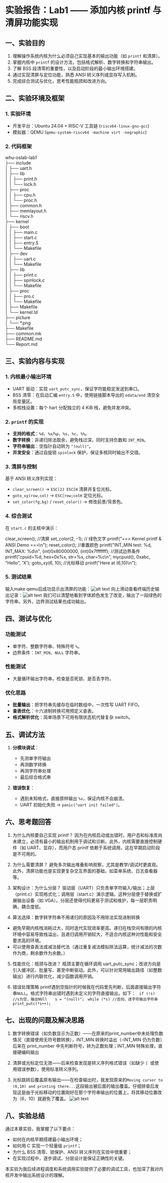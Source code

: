 # 实验报告：Lab1 —— 添加内核 printf 与清屏功能实现

## 一、实验目的

1. 理解操作系统内核为什么必须自己实现基本的输出功能（如 `printf` 和清屏）。  
2. 掌握内核中 `printf` 的设计方法，包括格式解析、数字转换和字符串输出。  
3. 了解 BSS 段清零的重要性，以及启动阶段的最小输出环境搭建。  
4. 通过实现清屏与定位功能，熟悉 ANSI 转义序列或显存写入机制。  
5. 完成综合测试与优化，思考性能瓶颈和改进方向。

## 二、实验环境及框架

### 1. 实验环境
- 开发平台：Ubuntu 24.04 + RISC-V 工具链 (`riscv64-linux-gnu-gcc`)  
- 模拟器：QEMU (`qemu-system-riscv64 -machine virt -nographic`)  

### 2. 代码框架
whu-oslab-lab1  
├── include  
│   ├── uart.h  
│   ├── lib  
│   │   ├── print.h  
│   │   └── lock.h  
│   ├── proc  
│   │   ├── cpu.h  
│   │   └── proc.h  
│   ├── common.h  
│   ├── memlayout.h  
│   └── riscv.h  
├── kernel  
│   ├── boot  
│   │   ├── main.c     
│   │   ├── start.c    
│   │   ├── entry.S  
│   │   └── Makefile  
│   ├── dev  
│   │   ├── uart.c  
│   │   └── Makefile  
│   ├── lib  
│   │   ├── print.c    
│   │   ├── spinlock.c  
│   │   └── Makefile    
│   ├── proc  
│   │   ├── pro.c     
│   │   └── Makefile  
│   ├── Makefile  
│   └── kernel.ld  
├── picture  
│   └── *.png  
├── Makefile  
├── common.mk  
├── README.md  
└── Report.md  
## 三、实验内容与实现

### 1. 内核最小输出环境

- UART 驱动：实现 `uart_putc_sync`，保证字符能稳定发送到串口。  
- BSS 清零：在启动汇编 `entry.S` 中，使用链接脚本导出的 `edata/end` 清空全局变量区。  
- 多核栈设置：每个 hart 分配独立的 4 KiB 栈，避免并发冲突。

### 2. `printf` 的实现

- **支持的格式**：`%d`、`%x`/`%p`、`%s`、`%c`、`%%`。  
- **数字转换**：非递归除法取余，避免栈过深，同时支持负数和 `INT_MIN`。  
- **字符串输出**：空指针自动转为 `"(null)"`。  
- **并发安全**：通过自旋锁 `spinlock` 保护，保证多核同时输出不交错。  

### 3. 清屏与控制

基于 ANSI 转义序列实现：

- `clear_screen()` → `ESC[2J ESC[H` 清屏并复位光标。  
- `goto_xy(row,col)` → `ESC[row;colH` 定位光标。  
- `set_color(fg,bg)` / `reset_color()` → 修改前景/背景色。  

### 4. 综合测试

在 `start.c` 的主核中演示：

clear_screen(); //清屏
set_color(2, -1);  // 绿色文字
printf("=== Kernel printf & ANSI Demo ===\n");
reset_color(); //重置颜色
printf("INT_MIN test: %d, INT_MAX: %d\n", (int)0x80000000, (int)0x7fffffff); //测试边界条件
printf("cpuid=%d, hex=0x%x, str=%s, char=%c\n", mycpuid(), 0xabc, "Hello", 'X');
goto_xy(6, 10); //光标移动
printf("Here at (6,10)\n");

### 5. 测试结果

输入make qemu后成功显示出清屏的功能：![alt text](./picture/QQ_1758965601330.png)
向上滑动查看终端历史输出记录：![alt text](./picture/QQ_1758965709655.png)
我们可以清楚地看到字体颜色发生了改变，输出了一段绿色的字符串。另外，边界测试结果也成功输出。

## 四、测试与优化

### 功能测试
- 单字符、整数字符串、特殊符号 `%`。  
- 边界条件：`INT_MIN`、`NULL` 字符串。  

### 性能测试
- 大量循环输出字符串，检查是否死锁、是否丢字符。  

### 优化思路
- **批量输出**：把字符串先缓存在临时数组中，一次性写 UART FIFO。  
- **查表优化**：十六进制转换可用预定义查表。  
- **格式解析优化**：简单场景下可用有限状态机代替复杂 switch。

## 五、调试方法

1. **分模块调试**：  
   - 先测单字符输出  
   - 再测数字转换  
   - 再测字符串处理  
   - 最后综合格式串  

2. **错误恢复**：  
   - 遇到未知格式，直接原样输出 `%x`，保证内核不会崩溃。  
   - UART 初始化失败 → `panic("uart init failed")`。

## 六、思考题回答

1. 为什么内核要自己实现 printf？
因为在内核启动或出错时，用户态和标准库尚未建立，必须有最小的输出机制用于调试和诊断。此外，内核需要直接控制硬件（如 UART、显存），而用户态 printf 依赖于系统调用，这在早期启动阶段是不可用的。

2. 为什么需要清屏？
避免多次输出堆叠影响观察，尤其是教学/调试时更直观。此外，清屏功能也是实现更复杂交互界面的基础，如菜单系统、日志查看器等。

3. 架构设计：为什么分层？
驱动层（UART）只负责单字符输入/输出；上层（print.c）实现格式化；调用层（start.c）演示逻辑。这种分层便于替换或扩展输出设备（如 VGA）。分层还使得代码更易于测试和维护，每一层职责明确，耦合度低。

4. 算法选择：数字转字符串不用递归的原因及不用除法实现进制转换
- 避免早期内核栈消耗过大，同时迭代实现效率更高。递归在栈空间有限的内核环境中容易导致栈溢出，且递归调用开销较大，不适合内核这种对性能和安全要求高的环境。
- 可以使用查表法或减法替代法（通过重复减法模拟除法运算，统计减法的次数作为商，剩余数作为余数。）

5. 性能优化：瓶颈与改进？
瓶颈主要在循环调用 uart_putc_sync；改进方向是引入缓冲区、批量写、甚至中断驱动。此外，可以针对常用输出路径（如整数输出）进行内联优化，减少函数调用开销。

6. 错误处理策略
printf遇到空指针的时候我在代码里先判断，后面直接输出字符串`NULL`。格式字符串出错时遇到未定义的字符直接输出。如下：
` if (!s) //s为空，输出NUll`
`   s = "(null)";`
` while (*s) //否则，逐字符输出字符串`
`   print_putc(*s++);`

## 七、出现的问题及解决思路

1. 数字转换错误（如负数显示为正数）——在原来的print_number中未处理负数情况（直接使用无符号数转换），INT_MIN 转换时溢出（-INT_MIN 仍为负数）后来在 print_number 中先判断符号，转为正数处理；INT_MIN 特殊处理，直接硬编码输出

2. 清屏或光标定位无效——后来检查发现是转义序列格式错误（如缺少 `[ `或使用错误参数），使用标准转义序列。

3. 光标跳转后覆盖原有输出——在检查输出时，我发现原来的`Moving cursor to (6,10) and printing there...`这段输出被后面的输出覆盖。仔细排查后发现这是由于光标移动的位置刚好在那个字符串输出的位置上，将其移动位置改为（6，10）就避免了覆盖。
![alt text](./picture/QQ_1758965458515.png)

## 八、实验总结

通过本章实验，我掌握了以下要点：

- 如何在内核早期搭建最小输出环境；  
- 如何用 C 实现一个轻量级 `printf`；  
- 为什么 BSS 清零、锁保护、ANSI 转义序列在实验中很重要；  
- 在实现过程中，逐步调试、分层设计是保证正确性的关键。  

本实验为我后续进程调度和系统调用实验提供了必要的调试工具，也加深了我对内核开发中输出系统设计的理解。
